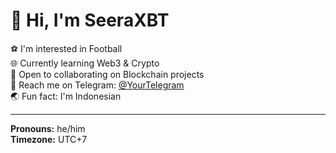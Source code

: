 # 👋 Hi, I'm SeeraXBT

⚽ I'm interested in Football  
🌐 Currently learning Web3 & Crypto  
🤝 Open to collaborating on Blockchain projects  
💬 Reach me on Telegram: [@YourTelegram](https://t.me/YourTelegram)  
🌏 Fun fact: I'm Indonesian  

---
**Pronouns:** he/him  
**Timezone:** UTC+7
